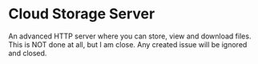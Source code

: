 # Cloud Storage Server
 An advanced HTTP server where you can store, view and download files.
 This is NOT done at all, but I am close. Any created issue will be ignored and closed.
